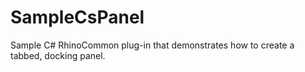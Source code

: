 SampleCsPanel
=============

Sample C# RhinoCommon plug-in that demonstrates how to create a tabbed, docking panel.